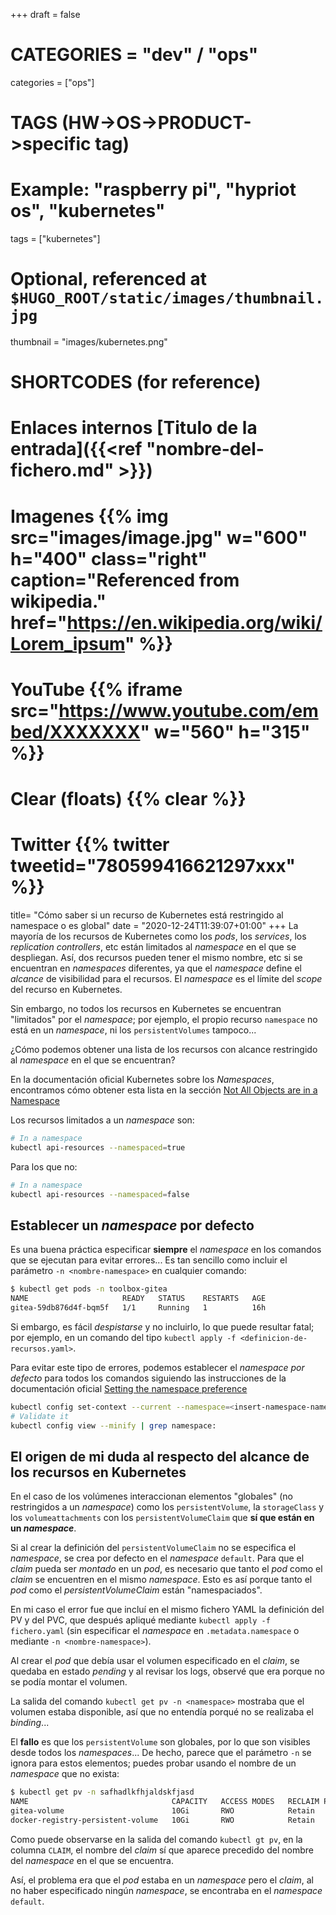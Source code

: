 +++
draft = false

# CATEGORIES = "dev" / "ops"
categories = ["ops"]
# TAGS (HW->OS->PRODUCT->specific tag)
# Example: "raspberry pi", "hypriot os", "kubernetes"

tags = ["kubernetes"]

# Optional, referenced at `$HUGO_ROOT/static/images/thumbnail.jpg`
thumbnail = "images/kubernetes.png"

# SHORTCODES (for reference)

# Enlaces internos [Titulo de la entrada]({{<ref "nombre-del-fichero.md" >}})

# Imagenes {{% img src="images/image.jpg" w="600" h="400" class="right" caption="Referenced from wikipedia." href="https://en.wikipedia.org/wiki/Lorem_ipsum" %}}
# YouTube {{% iframe src="https://www.youtube.com/embed/XXXXXXX" w="560" h="315" %}}
# Clear (floats) {{% clear %}}
# Twitter {{% twitter tweetid="780599416621297xxx" %}}

title=  "Cómo saber si un recurso de Kubernetes está restringido al namespace o es global"
date = "2020-12-24T11:39:07+01:00"
+++
La mayoría de los recursos de Kubernetes como los *pods*, los *services*, los *replication controllers*, etc están limitados al *namespace* en el que se despliegan. Así, dos recursos pueden tener el mismo nombre, etc si se encuentran en *namespaces* diferentes, ya que el *namespace* define el *alcance* de visibilidad para el recursos. El *namespace* es el límite del *scope* del recurso en Kubernetes.

Sin embargo, no todos los recursos en Kubernetes se encuentran "limitados" por el *namespace*; por ejemplo, el propio recurso `namespace` no está en un *namespace*, ni los `persistentVolumes` tampoco...

¿Cómo podemos obtener una lista de los recursos con alcance restringido al *namespace* en el que se encuentran?
<!--more-->

En la documentación oficial Kubernetes sobre los *Namespaces*, encontramos cómo obtener esta lista en la sección [Not All Objects are in a Namespace](https://kubernetes.io/docs/concepts/overview/working-with-objects/namespaces/#not-all-objects-are-in-a-namespace)

Los recursos limitados a un *namespace* son:

```bash
# In a namespace
kubectl api-resources --namespaced=true
```

Para los que no:

```bash
# In a namespace
kubectl api-resources --namespaced=false
```

## Establecer un *namespace* por defecto

Es una buena práctica especificar **siempre** el *namespace* en los comandos que se ejecutan para evitar errores... Es tan sencillo como incluir el parámetro `-n <nombre-namespace>` en cualquier comando:

```bash
$ kubectl get pods -n toolbox-gitea
NAME                     READY   STATUS    RESTARTS   AGE
gitea-59db876d4f-bqm5f   1/1     Running   1          16h
```

Si embargo, es fácil *despistarse* y no incluirlo, lo que puede resultar fatal; por ejemplo, en un comando del tipo `kubectl apply -f <definicion-de-recursos.yaml>`.

Para evitar este tipo de errores, podemos establecer el *namespace por defecto* para todos los comandos siguiendo las instrucciones de la documentación oficial [Setting the namespace preference](https://kubernetes.io/docs/concepts/overview/working-with-objects/namespaces/#setting-the-namespace-preference)

```bash
kubectl config set-context --current --namespace=<insert-namespace-name-here>
# Validate it
kubectl config view --minify | grep namespace:
```

## El origen de mi duda al respecto del alcance de los recursos en Kubernetes

En el caso de los volúmenes interaccionan elementos "globales" (no restringidos a un *namespace*) como los `persistentVolume`, la `storageClass` y los `volumeattachments` con los `persistentVolumeClaim` que **sí que están en un *namespace***.

Si al crear la definición del `persistentVolumeClaim` no se especifica el *namespace*, se crea por defecto en el *namespace* `default`. Para que el *claim* pueda ser *montado* en un *pod*, es necesario que tanto el *pod* como el *claim* se encuentren en el mismo *namespace*. Esto es así porque tanto el *pod* como el *persistentVolumeClaim* están "namespaciados".

En mi caso el error fue que incluí en el mismo fichero YAML la definición del PV y del PVC, que después apliqué mediante `kubectl apply -f fichero.yaml` (sin especificar el *namespace* en `.metadata.namespace` o mediante `-n <nombre-namespace>`).

Al crear el *pod* que debía usar el volumen especificado en el *claim*, se quedaba en estado *pending* y al revisar los logs, observé que era porque no se podía montar el volumen.

La salida del comando `kubectl get pv -n <namespace>` mostraba que el volumen estaba disponible, así que no entendía porqué no se realizaba el *binding*...

El **fallo** es que los `persistentVolume` son globales, por lo que son visibles desde todos los *namespaces*... De hecho, parece que el parámetro `-n` se ignora para estos elementos; puedes probar usando el nombre de un *namespace* que no exista:

```bash
$ kubectl get pv -n safhadlkfhjaldskfjasd
NAME                                CAPACITY   ACCESS MODES   RECLAIM POLICY   STATUS   CLAIM                              STORAGECLASS   REASON   AGE
gitea-volume                        10Gi       RWO            Retain           Bound    toolbox-gitea/gitea-volume-claim   manual                  12d
docker-registry-persistent-volume   10Gi       RWO            Retain           Bound    registry/docker-registry-storage   manual                  12h
```

Como puede observarse en la salida del comando `kubectl gt pv`, en la columna `CLAIM`, el nombre del *claim* sí que aparece precedido del nombre del *namespace* en el que se encuentra.

Así, el problema era que el *pod* estaba en un *namespace* pero el *claim*, al no haber especificado ningún *namespace*, se encontraba en el *namespace*  `default`.
